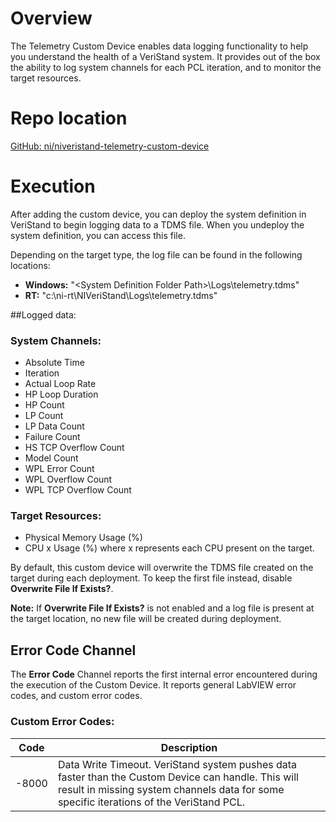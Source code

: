 # Overview

The Telemetry Custom Device enables data logging functionality to help you understand the health of a VeriStand system. It provides out of the box the ability to log system channels for each PCL iteration, and to monitor the target resources.

# Repo location

[GitHub: ni/niveristand-telemetry-custom-device](https://github.com/ni/niveristand-telemetry-custom-device)

# Execution

After adding the custom device, you can deploy the system definition in VeriStand to begin logging data to a TDMS file. When you undeploy the system definition, you can access this file.

Depending on the target type, the log file can be found in the following locations:
- **Windows:** "&lt;System Definition Folder Path&gt;\Logs\telemetry.tdms"
- **RT:** "c:\ni-rt\NIVeriStand\Logs\telemetry.tdms"

##Logged data:
### System Channels:
- Absolute Time
- Iteration
- Actual Loop Rate
- HP Loop Duration
- HP Count
- LP Count
- LP Data Count
- Failure Count
- HS TCP Overflow Count
- Model Count
- WPL Error Count
- WPL Overflow Count
- WPL TCP Overflow Count

### Target Resources:
- Physical Memory Usage (%)
- CPU x Usage (%)
where x represents each CPU present on the target.

By default, this custom device will overwrite the TDMS file created on the target during each deployment. To keep the first file instead, disable **Overwrite File If Exists?**.

**Note:** If **Overwrite File If Exists?** is not enabled and a log file is present at the target location, no new file will be created during deployment.
 
## Error Code Channel
The **Error Code** Channel reports the first internal error encountered during the execution of the Custom Device. It reports general LabVIEW error codes, and custom error codes.
 
### Custom Error Codes:
| Code  | Description |
|-------|-------------|
| -8000 | Data Write Timeout. VeriStand system pushes data faster than the Custom Device can handle. This will result in missing system channels data for some specific iterations of the VeriStand PCL. |